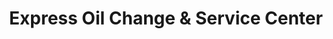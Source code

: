 ---
title: "Express Oil Change & Service Center"
url: /pensacola/express-oil-change-und-service-center/
shop: Autowerkstatt
---